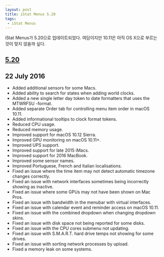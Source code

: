 ```yaml
---
layout: post
title: iStat Menus 5.20
tags:
 - iStat Menus
---
```


iStat Menus가 5.20으로 업데이트되었다. 여담이지만 10.11은 아직 OS X으로 부르는 것이 맞지 않을까 싶다.

## [5.20](https://bjango.com/mac/istatmenus/versionhistory/)

## 22 July 2016

- Added additional sensors for some Macs.
- Added ability to search for states when adding world clocks.
- Added a new single letter day token to date formatters that uses the MTWRFSU -format.
- Added separate Order tab for controlling menu item order in macOS 10.11.
- Added informational tooltips to clock format tokens.
- Reduced CPU usage.
- Reduced memory usage.
- Improved support for macOS 10.12 Sierra.
- Improved GPU monitoring on macOS 10.11+.
- Improved UPS support.
- Improved support for late 2015 iMacs.
- Improved support for 2016 MacBook.
- Improved some sensor names.
- Improved Portuguese, French and Italian localisations.
- Fixed an issue where the time item may not detect automatic timezone changes correctly.
- Fixed an issue with network interfaces sometimes being incorrectly showing as inactive.
- Fixed an issue where some GPUs may not have been shown on Mac Pros.
- Fixed an issue with bandwidth in the menubar with virtual interfaces.
- Fixed an issue with calendar event and reminder access on macOS 10.11.
- Fixed an issue with the combined dropdown when changing dropdown skins.
- Fixed an issue with disk space not being reported for some disks.
- Fixed an issue with the CPU cores submenu not updating.
- Fixed an issue with S.M.A.R.T. hard drive temps not showing for some drives.
- Fixed an issue with sorting network processes by upload.
- Fixed a memory leak on some systems.